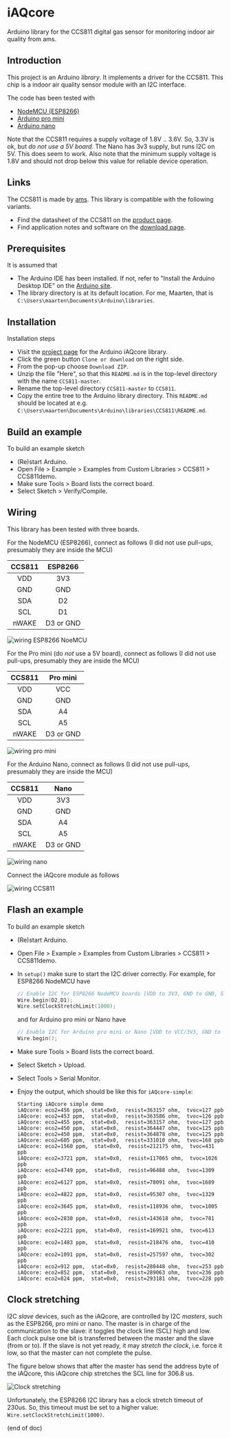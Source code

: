 # iAQcore
Arduino library for the CCS811 digital gas sensor for monitoring indoor air quality from ams.

## Introduction
This project is an Arduino *library*. It implements a driver for the CCS811.
This chip is a indoor air quality sensor module with an I2C interface.

The code has been tested with
 - [NodeMCU (ESP8266)](https://www.aliexpress.com/item/NodeMCU-V3-Lua-WIFI-module-integration-of-ESP8266-extra-memory-32M-flash-USB-serial-CP2102/32779738528.html)
 - [Arduino pro mini](https://www.aliexpress.com/item/ProMini-ATmega328P-3-3V-Compatible-for-Arduino-Pro-Mini/32525927539.html)
 - [Arduino nano](https://www.aliexpress.com/item/Nano-CH340-ATmega328P-MicroUSB-Compatible-for-Arduino-Nano-V3/32572612009.html)

Note that the CCS811 requires a supply voltage of 1.8V .. 3.6V.
So, 3.3V is ok, but *do not use a 5V board*.
The Nano has 3v3 supply, but runs I2C on 5V. This does seem to work.
Also note that the minimum supply voltage is 1.8V and should not drop below this value for reliable device operation.

## Links
The CCS811 is made by [ams](http://www.ams.com). This library is compatible with the following variants.
 - Find the datasheet of the CCS811 on the
   [product page](http://ams.com/eng/Products/Environmental-Sensors/Air-Quality-Sensors/CCS811).
 - Find application notes and software on the
   [download page](https://download.ams.com/ENVIRONMENTAL-SENSORS/CCS811).

## Prerequisites
It is assumed that
 - The Arduino IDE has been installed.
   If not, refer to "Install the Arduino Desktop IDE" on the
   [Arduino site](https://www.arduino.cc/en/Guide/HomePage).
 - The library directory is at its default location.
   For me, Maarten, that is `C:\Users\maarten\Documents\Arduino\libraries`.

## Installation
Installation steps
 - Visit the [project page](https://github.com/maarten-pennings/iAQcore) for the Arduino iAQcore library.
 - Click the green button `Clone or download` on the right side.
 - From the pop-up choose `Download ZIP`.
 - Unzip the file "Here", so that this `README.md` is in the top-level directory
   with the name `CCS811-master`.
 - Rename the top-level directory `CCS811-master` to `CCS811`.
 - Copy the entire tree to the Arduino library directory.
   This `README.md` should be located at e.g.
   `C:\Users\maarten\Documents\Arduino\libraries\CCS811\README.md`.

## Build an example
To build an example sketch
 - (Re)start Arduino.
 - Open File > Example > Examples from Custom Libraries > CCS811 > CCS811demo.
 - Make sure Tools > Board lists the correct board.
 - Select Sketch > Verify/Compile.

## Wiring
This library has been tested with three boards.

For the NodeMCU (ESP8266), connect as follows (I did not use pull-ups, presumably they are inside the MCU)

| CCS811  |  ESP8266  |
|:-------:|:---------:|
|   VDD   |    3V3    |
|   GND   |    GND    |
|   SDA   |    D2     |
|   SCL   |    D1     |
| nWAKE   | D3 or GND |

![wiring ESP8266 NoeMCU](wire-esp.jpg)

For the Pro mini (do *not* use a 5V board), connect as follows  (I did not use pull-ups, presumably they are inside the MCU)

| CCS811  |  Pro mini |
|:-------:|:---------:|
|   VDD   |    VCC    |
|   GND   |    GND    |
|   SDA   |     A4    |
|   SCL   |     A5    |
| nWAKE   | D3 or GND |

![wiring pro mini](wire-promini.jpg)

For the Arduino Nano, connect as follows  (I did not use pull-ups, presumably they are inside the MCU)

| CCS811  |    Nano   |
|:-------:|:---------:|
|   VDD   |    3V3    |
|   GND   |    GND    |
|   SDA   |     A4    |
|   SCL   |     A5    |
| nWAKE   | D3 or GND |

![wiring nano](wire-nanov3.jpg)

Connect the iAQcore module as follows

![wiring CCS811](wire-ccs811.jpg)


## Flash an example
To build an example sketch
 - (Re)start Arduino.
 - Open File > Example > Examples from Custom Libraries > CCS811 > CCS811demo.
 - In `setup()` make sure to start the I2C driver correctly.
   For example, for ESP8266 NodeMCU have
     ```C++
     // Enable I2C for ESP8266 NodeMCU boards [VDD to 3V3, GND to GND, SDA to D2, SCL to D1]
     Wire.begin(D2,D1); 
     Wire.setClockStretchLimit(1000); 
     ```
   and for Arduino pro mini or Nano have
     ```C++
     // Enable I2C for Arduino pro mini or Nano [VDD to VCC/3V3, GND to GND, SDA to A4, SCL to A5]
     Wire.begin(); 
     ```
 - Make sure Tools > Board lists the correct board.
 - Select Sketch > Upload.
 - Select Tools > Serial Monitor.
 - Enjoy the output, which should be like this for `iAQcore-simple`:

     ```Text
     Starting iAQcore simple demo
     iAQcore: eco2=456 ppm,  stat=0x0,  resist=363157 ohm,  tvoc=127 ppb
     iAQcore: eco2=453 ppm,  stat=0x0,  resist=363586 ohm,  tvoc=126 ppb
     iAQcore: eco2=455 ppm,  stat=0x0,  resist=363157 ohm,  tvoc=127 ppb
     iAQcore: eco2=450 ppm,  stat=0x0,  resist=364447 ohm,  tvoc=125 ppb
     iAQcore: eco2=450 ppm,  stat=0x0,  resist=364878 ohm,  tvoc=125 ppb
     iAQcore: eco2=605 ppm,  stat=0x0,  resist=331010 ohm,  tvoc=168 ppb
     iAQcore: eco2=1560 ppm,  stat=0x0,  resist=212175 ohm,  tvoc=431 ppb
     iAQcore: eco2=3721 ppm,  stat=0x0,  resist=117065 ohm,  tvoc=1026 ppb
     iAQcore: eco2=4749 ppm,  stat=0x0,  resist=96488 ohm,  tvoc=1309 ppb
     iAQcore: eco2=6127 ppm,  stat=0x0,  resist=78091 ohm,  tvoc=1689 ppb
     iAQcore: eco2=4822 ppm,  stat=0x0,  resist=95307 ohm,  tvoc=1329 ppb
     iAQcore: eco2=3645 ppm,  stat=0x0,  resist=118936 ohm,  tvoc=1005 ppb
     iAQcore: eco2=2830 ppm,  stat=0x0,  resist=143618 ohm,  tvoc=781 ppb
     iAQcore: eco2=2221 ppm,  stat=0x0,  resist=169921 ohm,  tvoc=613 ppb
     iAQcore: eco2=1483 ppm,  stat=0x0,  resist=218476 ohm,  tvoc=410 ppb
     iAQcore: eco2=1091 ppm,  stat=0x0,  resist=257597 ohm,  tvoc=302 ppb
     iAQcore: eco2=912 ppm,  stat=0x0,  resist=280448 ohm,  tvoc=253 ppb
     iAQcore: eco2=852 ppm,  stat=0x0,  resist=289063 ohm,  tvoc=236 ppb
     iAQcore: eco2=824 ppm,  stat=0x0,  resist=293181 ohm,  tvoc=228 ppb
     ```

## Clock stretching
I2C _slave_ devices, such as the iAQcore, are controlled by I2C _masters_, such as the ESP8266, pro mini or nano.
The master is in charge of the communication to the slave: it toggles the clock line (SCL) high and low.
Each clock pulse one bit is transferred between the master and the slave (from or to).
If the slave is not yet ready, it may _stretch the clock_, i.e. force it low, so that the master can not complete the pulse.

The figure below shows that after the master has send the address byte of the iAQcore, this iAQcore chip
stretches the SCL line for 306.8 us. 

![Clock stretching](iaqcore-clock-stretch.png)

Unfortunately, the ESP8266 I2C library has a clock stretch timeout of 230us.
So, this timeout must be set to a higher value: `Wire.setClockStretchLimit(1000)`.

(end of doc)
